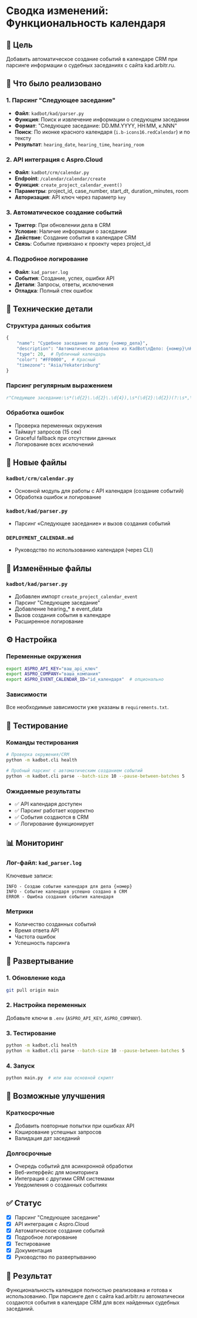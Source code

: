 # Сводка изменений: Функциональность календаря

## 🎯 Цель
Добавить автоматическое создание событий в календаре CRM при парсинге информации о судебных заседаниях с сайта kad.arbitr.ru.

## 📝 Что было реализовано

### 1. Парсинг "Следующее заседание"
- **Файл**: `kadbot/kad/parser.py`
- **Функция**: Поиск и извлечение информации о следующем заседании
- **Формат**: "Следующее заседание: DD.MM.YYYY, HH:MM, к.NNN"
- **Поиск**: По иконке красного календаря (`i.b-icons16.redCalendar`) и по тексту
- **Результат**: `hearing_date`, `hearing_time`, `hearing_room`

### 2. API интеграция с Aspro.Cloud
- **Файл**: `kadbot/crm/calendar.py`
- **Endpoint**: `/calendar/calendar/create`
- **Функция**: `create_project_calendar_event()`
- **Параметры**: project_id, case_number, start_dt, duration_minutes, room
- **Авторизация**: API ключ через параметр `key`

### 3. Автоматическое создание событий
- **Триггер**: При обновлении дела в CRM
- **Условие**: Наличие информации о заседании
- **Действие**: Создание события в календаре CRM
- **Связь**: Событие привязано к проекту через project_id

### 4. Подробное логирование
- **Файл**: `kad_parser.log`
- **События**: Создание, успех, ошибки API
- **Детали**: Запросы, ответы, исключения
- **Отладка**: Полный стек ошибок

## 🔧 Технические детали

### Структура данных события
```python
{
    "name": "Судебное заседание по делу {номер_дела}",
    "description": "Автоматически добавлено из KadBot\nДело: {номер}\nКабинет: {кабинет}",
    "type": 20,  # Публичный календарь
    "color": "#FF0000",  # Красный
    "timezone": "Asia/Yekaterinburg"
}
```

### Парсинг регулярным выражением
```python
r"Следующее заседание:\s*(\d{2}\.\d{2}\.\d{4}),\s*(\d{2}:\d{2})(?:\s*,\s*к\.(\d+))?"
```

### Обработка ошибок
- Проверка переменных окружения
- Таймаут запросов (15 сек)
- Graceful fallback при отсутствии данных
- Логирование всех исключений

## 📁 Новые файлы

### `kadbot/crm/calendar.py`
- Основной модуль для работы с API календаря (создание событий)
- Обработка ошибок и логирование

### `kadbot/kad/parser.py`
- Парсинг «Следующее заседание» и вызов создания событий

### `DEPLOYMENT_CALENDAR.md`
- Руководство по использованию календаря (через CLI)

## 🔄 Изменённые файлы

### `kadbot/kad/parser.py`
- Добавлен импорт `create_project_calendar_event`
- Парсинг "Следующее заседание"
- Добавление hearing_* в event_data
- Вызов создания события в календаре
- Расширенное логирование

## ⚙️ Настройка

### Переменные окружения
```bash
export ASPRO_API_KEY="ваш_api_ключ"
export ASPRO_COMPANY="ваша_компания"
export ASPRO_EVENT_CALENDAR_ID="id_календаря"  # опционально
```

### Зависимости
Все необходимые зависимости уже указаны в `requirements.txt`.

## 🧪 Тестирование

### Команды тестирования
```bash
# Проверка окружения/CRM
python -m kadbot.cli health

# Пробный парсинг с автоматическим созданием событий
python -m kadbot.cli parse --batch-size 10 --pause-between-batches 5
```

### Ожидаемые результаты
- ✅ API календаря доступен
- ✅ Парсинг работает корректно
- ✅ События создаются в CRM
- ✅ Логирование функционирует

## 📊 Мониторинг

### Лог-файл: `kad_parser.log`
Ключевые записи:
```
INFO - Создаю событие календаря для дела {номер}
INFO - Событие календаря успешно создано в CRM
ERROR - Ошибка создания события календаря
```

### Метрики
- Количество созданных событий
- Время ответа API
- Частота ошибок
- Успешность парсинга

## 🚀 Развертывание

### 1. Обновление кода
```bash
git pull origin main
```

### 2. Настройка переменных
Добавьте ключи в `.env` (`ASPRO_API_KEY`, `ASPRO_COMPANY`).

### 3. Тестирование
```bash
python -m kadbot.cli health
python -m kadbot.cli parse --batch-size 10 --pause-between-batches 5
```

### 4. Запуск
```bash
python main.py  # или ваш основной скрипт
```

## 🔮 Возможные улучшения

### Краткосрочные
- Добавить повторные попытки при ошибках API
- Кэширование успешных запросов
- Валидация дат заседаний

### Долгосрочные
- Очередь событий для асинхронной обработки
- Веб-интерфейс для мониторинга
- Интеграция с другими CRM системами
- Уведомления о созданных событиях

## ✅ Статус

- [x] Парсинг "Следующее заседание"
- [x] API интеграция с Aspro.Cloud
- [x] Автоматическое создание событий
- [x] Подробное логирование
- [x] Тестирование
- [x] Документация
- [x] Руководство по развертыванию

## 🎉 Результат

Функциональность календаря полностью реализована и готова к использованию. При парсинге дел с сайта kad.arbitr.ru автоматически создаются события в календаре CRM для всех найденных судебных заседаний.
